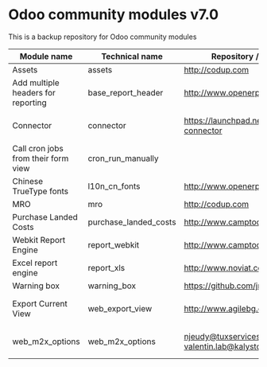 # Odoo community modules v7.0
This is a backup repository for Odoo community modules

Module name | Technical name | Repository / URL | Author | License
------------|----------------|------------------|--------|--------
Assets      | assets 	     | http://codup.com | CodUP  | AGPL3
Add multiple headers for reporting | base_report_header | http://www.openerp.net.cn | Elico Corp | AGPL3
Connector | connector | https://launchpad.net/openerp-connector | Openerp Connector Core Editors | AGPL3
Call cron jobs from their form view | cron_run_manually | | Therp BV, OpenERP S.A | AGPL3
Chinese TrueType fonts | l10n_cn_fonts | http://www.openerp.net.cn | Elico Corp | AGPL3
MRO | mro | http://codup.com | CodUP | AGPL3
Purchase Landed Costs | purchase_landed_costs | http://www.camptocamp.com | Camptocamp | AGPL3
Webkit Report Engine | report_webkit | http://www.camptocamp.com | Camptocamp | AGPL3
Excel report engine | report_xls | http://www.noviat.com | Noviat| AGPL3
Warning box | warning_box | https://github.com/jmesteve | jmesteve | GPL3
Export Current View | web_export_view | http://www.agilebg.com | Agile Business Group | AGPL3
web_m2x_options | web_m2x_options | njeudy@tuxservices.com, valentin.lab@kalysto.org | Nicolas JEUDY, Valentin LAB |
